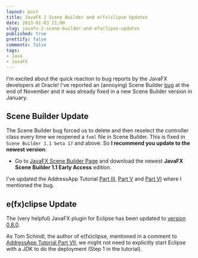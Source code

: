 ```yaml
---
layout: post
title: JavaFX 2 Scene Builder and e(fx)clipse Updates
date: 2013-01-03 21:00
slug: javafx-2-scene-builder-and-efxclipse-updates
published: true
prettify: false
comments: false
tags:
- Java
- JavaFX
---
```


I'm excited about the quick reaction to bug reports by the JavaFX developers at Oracle! I've reported an (annoying) Scene Builder [bug](http://javafx-jira.kenai.com/browse/DTL-5402) at the end of November and it was already fixed in a new Scene Builder version in January.

## Scene Builder Update

The Scene Builder bug forced us to delete and then reselect the controller class every time we reopened a `fxml` file in Scene Builder. This is fixed in `Scene Builder 1.1 beta 17` and above. So **I recommend you update to the newest version**:

* Go to [JavaFX Scene Builder Page](http://www.oracle.com/technetwork/java/javafx/tools/index.html) and download the newest **JavaFX Scene Builder 1.1 Early Access** edition.

I've updated the AddressApp Tutorial [Part III](/java/javafx-2-tutorial-part3), [Part V](/java/javafx-2-tutorial-part5) and [Part VI](/java/javafx-2-tutorial-part6) where I mentioned the bug.


## e(fx)clipse Update

The (very helpful) JavaFX plugin for Eclipse has been updated to [version 0.8.0](http://tomsondev.bestsolution.at/2013/01/06/efxclipse-0-8-0-released/).

As Tom Schindl, the author of e(fx)clipse, mentioned in a comment to [AddressApp Tutorial Part VII](/java/javafx-2-tutorial-part7), we might not need to explicitly start Eclipse with a JDK to do the deployment (Step 1 in the tutorial).